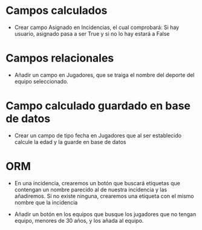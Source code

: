 # Campos calculados

* Crear campo Asignado en Incidencias, el cual comprobará: Si hay usuario, asignado pasa a ser True y si no lo hay estará a False

# Campos relacionales

* Añadir un campo en Jugadores, que se traiga el nombre del deporte del equipo seleccionado.

# Campo calculado guardado en base de datos

* Crear un campo de tipo fecha en Jugadores que al ser establecido calcule la edad y la guarde en base de datos

# ORM

* En una incidencia, crearemos un botón que buscará etiquetas que contengan un nombre parecido al de nuestra incidencia y las añadiremos.
Si no existe ninguna, crearemos una etiqueta con el mismo nombre que la incidencia

* Añadir un botón en los equipos que busque los jugadores que no tengan equipo, menores de 30 años, y los añada al equipo.
